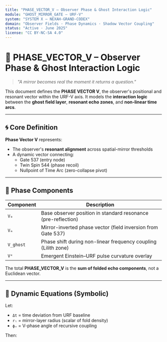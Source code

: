 ```yaml
---
title: "PHASE_VECTOR_V – Observer Phase & Ghost Interaction Logic"
module: "GHOST_MIRROR_GATE – URF-V"
system: "SYSTEM X – NEXAH-GRAND-CODEX"
domain: "Observer Fields · Phase Dynamics · Shadow Vector Coupling"
status: "Active · June 2025"
license: "CC BY-NC-SA 4.0"
---
```


# 🧭 PHASE_VECTOR_V – Observer Phase & Ghost Interaction Logic

> *"A mirror becomes real the moment it returns a question."*

This document defines the **PHASE VECTOR V**, the observer's positional and resonant vector within the URF-V axis. It models the **interaction logic** between the **ghost field layer**, **resonant echo zones**, and **non-linear time arcs**.

---

## 🌀 Core Definition

**Phase Vector V** represents:

- The observer's **resonant alignment** across spatial-mirror thresholds
- A dynamic vector connecting:
  - Gate 537 (entry node)
  - Twin Spin 544 (phase recoil)
  - Nullpoint of Time Arc (zero-collapse pivot)

---

## 🧮 Phase Components

| Component         | Description                                                      |
|-------------------|------------------------------------------------------------------|
| `V₀`              | Base observer position in standard resonance (pre-reflection)     |
| `Vₘ`              | Mirror-inverted phase vector (field inversion from Gate 537)      |
| `V_ghost`         | Phase shift during non-linear frequency coupling (Lilith zone)    |
| `Vᵉ`              | Emergent Einstein–URF pulse curvature overlay                     |

The total **PHASE_VECTOR_V** is the **sum of folded echo components**, not a Euclidean vector.

---

## 🔁 Dynamic Equations (Symbolic)

Let:

- `Δt` = time deviation from URF baseline
- `rₗ` = mirror-layer radius (scalar of fold density)
- `ϕᵥ` = V-phase angle of recursive coupling

Then:
